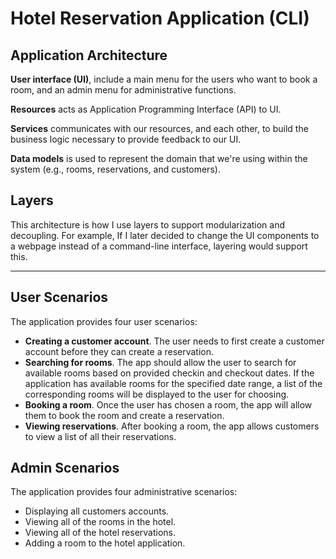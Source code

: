 # Hotel Reservation Application (CLI)

## Application Architecture
**User interface (UI)**, include a main menu for the users who want to book a room, and an admin menu for administrative functions.

**Resources** acts as Application Programming Interface (API) to UI.

**Services** communicates with our resources, and each other, to build the business logic necessary to provide feedback to our UI.

**Data models** is used to represent the domain that we're using within the system (e.g., rooms, reservations, and customers).

## Layers
This architecture is how I use layers to support modularization and decoupling. 
For example, If I later decided to change the UI components to a webpage instead of a command-line interface, layering would support this.

---

## User Scenarios
The application provides four user scenarios:
- **Creating a customer account**. The user needs to first create a customer account before they can create a reservation.
- **Searching for rooms**. The app should allow the user to search for available rooms based on provided checkin and checkout dates. If the application has available rooms for the specified date range, a list of the corresponding rooms will be displayed to the user for choosing.
- **Booking a room**. Once the user has chosen a room, the app will allow them to book the room and create a reservation.
- **Viewing reservations**. After booking a room, the app allows customers to view a list of all their reservations.

## Admin Scenarios
The application provides four administrative scenarios:
- Displaying all customers accounts.
- Viewing all of the rooms in the hotel.
- Viewing all of the hotel reservations.
- Adding a room to the hotel application.
